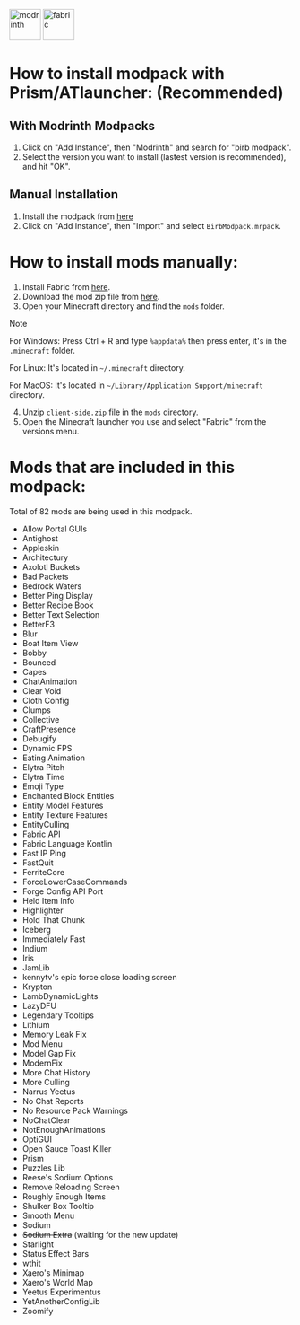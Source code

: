 <a href="https://modrinth.com/modpack/birb-modpack"><img alt="modrinth" height="56" src="https://cdn.jsdelivr.net/npm/@intergrav/devins-badges@3/assets/cozy/available/modrinth_vector.svg"></a>
<img alt="fabric" height="56" src="https://cdn.jsdelivr.net/npm/@intergrav/devins-badges@3/assets/cozy/supported/fabric_vector.svg">

# How to install modpack with Prism/ATlauncher: (Recommended)

## With Modrinth Modpacks
1. Click on "Add Instance", then "Modrinth" and search for "birb modpack".
2. Select the version you want to install (lastest version is recommended), and hit "OK".

## Manual Installation
1. Install the modpack from [here](https://github.com/birbkeks/birb-modpack/releases/download/modpack-0.0.4/BirbModpack.mrpack)
2. Click on "Add Instance", then "Import" and select `BirbModpack.mrpack`.

# How to install mods manually:

1. Install Fabric from [here](https://fabricmc.net/use/installer/).
2. Download the mod zip file from [here](https://github.com/birbkeks/birb-modpack/releases/download/mod-zip-0.0.4/client-mods.zip).
3. Open your Minecraft directory and find the `mods` folder.

> [!NOTE]
> For Windows: Press Ctrl + R and type `%appdata%` then press enter, it's in the `.minecraft` folder.
> 
> For Linux: It's located in `~/.minecraft` directory.
>
> For MacOS: It's located in `~/Library/Application Support/minecraft` directory.
  
4. Unzip `client-side.zip` file in the `mods` directory.
5. Open the Minecraft launcher you use and select "Fabric" from the versions menu.

# Mods that are included in this modpack:
Total of 82 mods are being used in this modpack.
- Allow Portal GUIs
- Antighost
- Appleskin
- Architectury
- Axolotl Buckets
- Bad Packets
- Bedrock Waters
- Better Ping Display
- Better Recipe Book
- Better Text Selection
- BetterF3
- Blur
- Boat Item View
- Bobby
- Bounced
- Capes
- ChatAnimation
- Clear Void
- Cloth Config
- Clumps
- Collective
- CraftPresence
- Debugify
- Dynamic FPS
- Eating Animation
- Elytra Pitch
- Elytra Time
- Emoji Type
- Enchanted Block Entities
- Entity Model Features
- Entity Texture Features
- EntityCulling
- Fabric API
- Fabric Language Kontlin
- Fast IP Ping
- FastQuit
- FerriteCore
- ForceLowerCaseCommands
- Forge Config API Port
- Held Item Info
- Highlighter
- Hold That Chunk
- Iceberg
- Immediately Fast
- Indium
- Iris
- JamLib
- kennytv's epic force close loading screen
- Krypton
- LambDynamicLights
- LazyDFU
- Legendary Tooltips
- Lithium
- Memory Leak Fix
- Mod Menu
- Model Gap Fix
- ModernFix
- More Chat History
- More Culling
- Narrus Yeetus
- No Chat Reports
- No Resource Pack Warnings
- NoChatClear
- NotEnoughAnimations
- OptiGUI
- Open Sauce Toast Killer
- Prism
- Puzzles Lib
- Reese's Sodium Options
- Remove Reloading Screen 
- Roughly Enough Items
- Shulker Box Tooltip
- Smooth Menu
- Sodium
- ~~Sodium Extra~~ (waiting for the new update)
- Starlight
- Status Effect Bars
- wthit
- Xaero's Minimap
- Xaero's World Map
- Yeetus Experimentus
- YetAnotherConfigLib
- Zoomify
